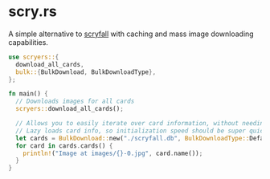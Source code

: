 # scry.rs

A simple alternative to [scryfall](https://github.com/mendess/scryfall-rs) with caching and mass image downloading capabilities.

```rust
use scryers::{
  download_all_cards,
  bulk::{BulkDownload, BulkDownloadType},
};

fn main() {
  // Downloads images for all cards
  scryers::download_all_cards();

  // Allows you to easily iterate over card information, without needing to re-download Scryfall database information (>140Mb!) every time.
  // Lazy loads card info, so initialization speed should be super quick
  let cards = BulkDownload::new("./scryfall.db", BulkDownloadType::DefaultCards).unwrap();
  for card in cards.cards() {
    println!("Image at images/{}-0.jpg", card.name());
  }
}
```